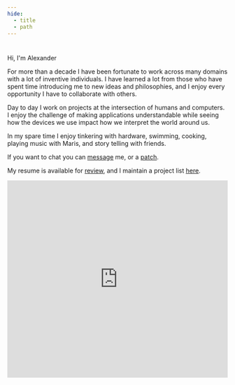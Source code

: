 ```yaml
---
hide:
  - title
  - path
---
```


# 

<style>
  .md-typeset h1,
  .md-content__button {
    display: none;
  }
</style>

Hi, I'm Alexander

For more than a decade I have been fortunate to work across many domains with a lot of inventive individuals. I have
learned a lot from those who have spent time introducing me to new ideas and philosophies, and I enjoy every opportunity
I have to collaborate with others.

Day to day I work on projects at the intersection of humans and computers. I enjoy the challenge of making applications
understandable while seeing how the devices we use impact how we interpret the world around us.

In my spare time I enjoy tinkering with hardware, swimming, cooking, playing music with Maris, and story telling with
friends.

If you want to chat you can [message](%22mailto:alexander@burningdaylight.io%22) me, or
a [patch](%22https://github.com/n0mn0m/%22).

My resume is available for [review](programming/resume.md), and I maintain a project list [here](programming/portfolio.md).

<section>
<iframe title="Apple Music Favorites Mix Viewer" allow="autoplay *; encrypted-media *; fullscreen *" frameborder="0" height="450" style="width: 100%; max-width: 660px; overflow: hidden; background: none;" sandbox="allow-forms allow-popups allow-same-origin allow-scripts allow-storage-access-by-user-activation allow-top-navigation-by-user-activation" src="https://embed.music.apple.com/us/playlist/favorites-mix/pl.pm-d5779e520ff52d7ff48ccfc6a4eff32d"></iframe>
</section>
